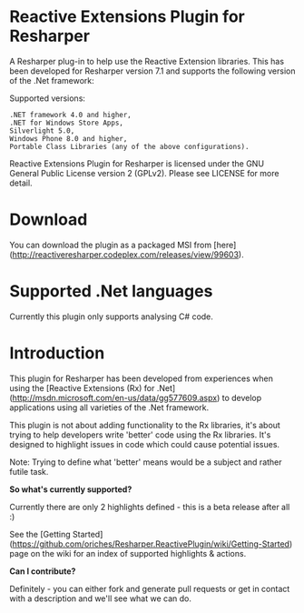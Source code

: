 Reactive Extensions Plugin for Resharper
===========

A Resharper plug-in to help use the Reactive Extension libraries. This has been developed for Resharper version 7.1 and supports the following version of the .Net framework:

Supported versions:

	.NET framework 4.0 and higher,
	.NET for Windows Store Apps,
	Silverlight 5.0,
	Windows Phone 8.0 and higher,
	Portable Class Libraries (any of the above configurations).

Reactive Extensions Plugin for Resharper is licensed under the GNU General Public License version 2 (GPLv2). Please see LICENSE for more detail.

# Download

You can download the plugin as a packaged MSI from [here] (http://reactiveresharper.codeplex.com/releases/view/99603).

# Supported .Net languages

Currently this plugin only supports analysing C# code.

# Introduction

This plugin for Resharper has been developed from experiences when using the [Reactive Extensions (Rx) for .Net] (http://msdn.microsoft.com/en-us/data/gg577609.aspx) to develop applications using all varieties of the .Net framework.

This plugin is not about adding functionality to the Rx libraries, it's about trying to help developers write 'better' code using the Rx libraries. It's designed to highlight issues in code which could cause potential issues.

Note: Trying to define what 'better' means would be a subject and rather futile task.


**So what's currently supported?**

Currently there are only 2 highlights defined  - this is a beta release after all :)

See the [Getting Started] (https://github.com/oriches/Resharper.ReactivePlugin/wiki/Getting-Started) page on the wiki for an index of supported highlights & actions.


**Can I contribute?**

Definitely - you can either fork and generate pull requests or get in contact with a description and we'll see what we can do.
